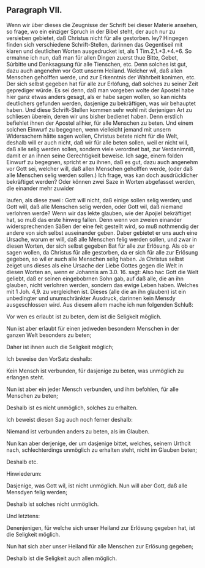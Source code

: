 
Paragraph  VII.
---------------
<!--  Seite 178 -->

Wenn wir über dieses die Zeugnisse der
Schrift bei dieser Materie ansehen, so frage, wo ein
einziger Spruch in der Bibel  steht, der auch nur zu versieben
gebietet, daß Christus nicht für alle gestorben.
ley? Hingegen finden sich verschiedene Schrift-Stellen,
darinnen das Gegentiseil mit klaren und deutlichen
Worten ausgedrucket ist, als 1 Tim.2,1.+3.+4.+6.
So ermahne ich nun, daß man für allen Dingen
zuerst thue Bitte, Gebet, Súrbitte und Danksagsung
für alle Tienschen, etc. Denn solches ist gut,
dazu auch angenehm vor Gott unserm Heiland.
Welcher wil, daß allen Menschen geholffen werde,
und zur Erkenntnis der Wahrbeit konimen, etc.
Der sich selbst gegeben hat für alle zur Erlófung,
daß solches zu seiner Zeit geprediger würde. Es
sei denn, daß man vorgeben wolte der Apostel habe hier
ganz etwas anders gesagt, als er habe sagen wollen, so
kan nichts deutlichers gefunden werden, dasjenige zu bekräftigen,
was wir behauptet haben. Und diese
Schrift-Stellen kommen sehr wohl mit derjenigen Art
zu schliesen überein, deren wir uns bisher bedienet haben.
Denn erstlich befiehlet ihnen der Apostel allhier,
für alle Menschen zu beten. Und einem solchen Einwurf
zu begegnen, wenn vielleicht jemand mit unsern
Widersachern håtte sagen wollen, Christus betete
nicht für die Welt, deshalb will er auch nicht, daß wir
für alle beten sollen, weil er nicht will, daß alle selig
werden sollen, sondern viele verordnet bat, zur
Verdanimniß, damit er an ihnen seine Gerechtigkeit
beweise. Ich sage, einem folden Einwurf zu begegnen,
spricht er zu ihnen, daß es gut, dazu auch angenehm
vor Gott sei, welcher will, daß allen Menschen
geholffen werde, (oder daß alle Menschen selig
werden sollen.) Ich frage, was kan doch ausdrücklicher
bekräftiget werden? Oder können zwei Saze in
Worten abgefasset werden, die einander mehr zuwider
<!--  Seite 179 -->
laufen, als diese zwei : Gott will nicht, daß einige
sollen selig werden; und Gott will, daß alle Menschen
selig werden, oder Gott wil, daß niemand
verlohren werde? Wenn wir das lekte glauben, wie
der Apojiel bekräftiget hat, so muß das erste hinweg
fallen. Denn wenn von zweien einander widersprechenden
Säßen der eine feit gestellt wird, so muß nothmendig
der andere von sich selbst auseinander geben.
Daber gebietet er uns auch eine Ursache, warum er will,
daß alle Menschen felig werden sollen, und zwar in diesen
Worten, der sich selbst gegeben Bat für alle zur
Erlösung. Als ob er sagen wollen, da Christus für
alle gestorben, da er sich für alle zur Erlösung gegeben, so
wil er auch alle Menschen selig haben. Ja Christus
selbst zeiget uns dieses als eine Ursache der Liebe Gottes
gegen die Welt in diesen Worten an, wenn er Johannis
am 3.0. 16. sagt: Also hac Gott die Welt
geliebt, daß er seinen eingebobrnen Sohn gab,
auf daß alle, die an ihn glauben, nicht verlohren
werden, sondern das ewige Leben haben. Welches
mit 1 Joh. 4,9. zu vergleichen ist. Dieses (alle die an
ihn glauben) ist ein unbedingter und unumschränkter
Ausdruck, darinnen kein Mensdy ausgeschlossen wird.
Aus diesem allem mache ich nun folgenden Schluß:

Vor wen es erlaubt ist zu beten, dem ist die Seligkeit möglich.

Nun ist aber erlaubt für einen jedweden besondern
Menschen in der ganzen Welt besonders zu beten;

Daher ist ihnen auch die Seligkeit möglich;

Ich beweise den VorSatz deshalb:

Kein Mensch ist verbunden, für dasjenige zu beten,
was unmöglich zu erlangen  steht.

Nun ist aber ein jeder Mensch verbunden, und ihm
befohlen, für alle Menschen zu beten;

Deshalb
 ist es nicht unmöglich, solches zu erhalten.
<!-- content-0137.xml Seite 180 -->

Ich beweist diesen Sag auch noch ferner deshalb:

Niemand ist verbunden anders zu beten, als im
Glauben.

Nun kan aber derjenige, der um dasjenige bittet,
welches, seinem Urthcit nach, schlechterdings unmöglich
zu erhalten  steht, nicht im Glauben beten;

Deshalb
 etc.

Hinwiederum:

Dasjenige, was Gott wil, ist nicht unmöglich.
Nun will aber Gott, daß alle Mensdyen felig werden;

Deshalb
 ist solches nicht unmöglich.

Und letztens:

Denenjenigen, für welche sich unser Heiland zur Erlösung
gegeben hat, ist die Seligkeit möglich.

Nun hat sich aber unser Heiland für alle Menschen
zur Erlösung gegeben;

Deshalb
 ist die Seligkeit auch allen möglich.

